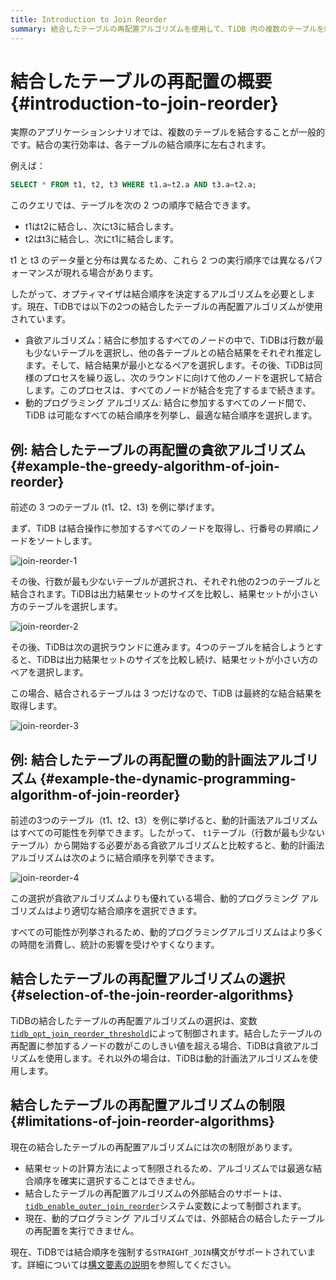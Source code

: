 ```yaml
---
title: Introduction to Join Reorder
summary: 結合したテーブルの再配置アルゴリズムを使用して、TiDB 内の複数のテーブルを結合します。
---
```


# 結合したテーブルの再配置の概要 {#introduction-to-join-reorder}

実際のアプリケーションシナリオでは、複数のテーブルを結合することが一般的です。結合の実行効率は、各テーブルの結合順序に左右されます。

例えば：

```sql
SELECT * FROM t1, t2, t3 WHERE t1.a=t2.a AND t3.a=t2.a;
```

このクエリでは、テーブルを次の 2 つの順序で結合できます。

-   t1はt2に結合し、次にt3に結合します。
-   t2はt3に結合し、次にt1に結合します。

t1 と t3 のデータ量と分布は異なるため、これら 2 つの実行順序では異なるパフォーマンスが現れる場合があります。

したがって、オプティマイザは結合順序を決定するアルゴリズムを必要とします。現在、TiDBでは以下の2つの結合したテーブルの再配置アルゴリズムが使用されています。

-   貪欲アルゴリズム：結合に参加するすべてのノードの中で、TiDBは行数が最も少ないテーブルを選択し、他の各テーブルとの結合結果をそれぞれ推定します。そして、結合結果が最小となるペアを選択します。その後、TiDBは同様のプロセスを繰り返し、次のラウンドに向けて他のノードを選択して結合します。このプロセスは、すべてのノードが結合を完了するまで続きます。
-   動的プログラミング アルゴリズム: 結合に参加するすべてのノード間で、TiDB は可能なすべての結合順序を列挙し、最適な結合順序を選択します。

## 例: 結合したテーブルの再配置の貪欲アルゴリズム {#example-the-greedy-algorithm-of-join-reorder}

前述の 3 つのテーブル (t1、t2、t3) を例に挙げます。

まず、TiDB は結合操作に参加するすべてのノードを取得し、行番号の昇順にノードをソートします。

![join-reorder-1](https://docs-download.pingcap.com/media/images/docs/join-reorder-1.png)

その後、行数が最も少ないテーブルが選択され、それぞれ他の2つのテーブルと結合されます。TiDBは出力結果セットのサイズを比較し、結果セットが小さい方のテーブルを選択します。

![join-reorder-2](https://docs-download.pingcap.com/media/images/docs/join-reorder-2.png)

その後、TiDBは次の選択ラウンドに進みます。4つのテーブルを結合しようとすると、TiDBは出力結果セットのサイズを比較し続け、結果セットが小さい方のペアを選択します。

この場合、結合されるテーブルは 3 つだけなので、TiDB は最終的な結合結果を取得します。

![join-reorder-3](https://docs-download.pingcap.com/media/images/docs/join-reorder-3.png)

## 例: 結合したテーブルの再配置の動的計画法アルゴリズム {#example-the-dynamic-programming-algorithm-of-join-reorder}

前述の3つのテーブル（t1、t2、t3）を例に挙げると、動的計画法アルゴリズムはすべての可能性を列挙できます。したがって、 `t1`テーブル（行数が最も少ないテーブル）から開始する必要がある貪欲アルゴリズムと比較すると、動的計画法アルゴリズムは次のように結合順序を列挙できます。

![join-reorder-4](https://docs-download.pingcap.com/media/images/docs/join-reorder-4.png)

この選択が貪欲アルゴリズムよりも優れている場合、動的プログラミング アルゴリズムはより適切な結合順序を選択できます。

すべての可能性が列挙されるため、動的プログラミングアルゴリズムはより多くの時間を消費し、統計の影響を受けやすくなります。

## 結合したテーブルの再配置アルゴリズムの選択 {#selection-of-the-join-reorder-algorithms}

TiDBの結合したテーブルの再配置アルゴリズムの選択は、変数[`tidb_opt_join_reorder_threshold`](/system-variables.md#tidb_opt_join_reorder_threshold)によって制御されます。結合したテーブルの再配置に参加するノードの数がこのしきい値を超える場合、TiDBは貪欲アルゴリズムを使用します。それ以外の場合は、TiDBは動的計画法アルゴリズムを使用します。

## 結合したテーブルの再配置アルゴリズムの制限 {#limitations-of-join-reorder-algorithms}

現在の結合したテーブルの再配置アルゴリズムには次の制限があります。

-   結果セットの計算方法によって制限されるため、アルゴリズムでは最適な結合順序を確実に選択することはできません。
-   結合したテーブルの再配置アルゴリズムの外部結合のサポートは、 [`tidb_enable_outer_join_reorder`](/system-variables.md#tidb_enable_outer_join_reorder-new-in-v610)システム変数によって制御されます。
-   現在、動的プログラミング アルゴリズムでは、外部結合の結合したテーブルの再配置を実行できません。

現在、TiDBでは結合順序を強制する`STRAIGHT_JOIN`構文がサポートされています。詳細については[構文要素の説明](/sql-statements/sql-statement-select.md#description-of-the-syntax-elements)を参照してください。
